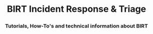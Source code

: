 # <p style="text-align: center;">BIRT Incident Response & Triage</p>

### <p style="text-align: center;">Tutorials, How-To's and technical information about BIRT</p>

